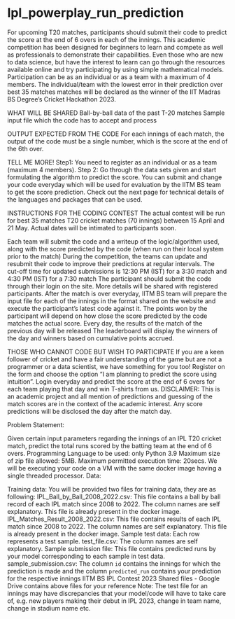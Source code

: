 # Ipl_powerplay_run_prediction
For upcoming T20 matches, participants should submit their code to predict the score at the end of 6 overs in each of the innings.
This academic competition has been designed for beginners to learn and compete as well as professionals to demonstrate their capabilities. Even those who are new to data science, but have the interest to learn can go through the resources available online and try participating by using simple mathematical models.
Participation can be as an individual or as a team with a maximum of 4 members.
The individual/team with the lowest error in their prediction over best 35 matches matches will be declared as the winner of the IIT Madras BS Degree’s Cricket Hackathon 2023.

WHAT WILL BE SHARED
Ball-by-ball data of the past T-20 matches
Sample input file which the code has to accept and process

OUTPUT EXPECTED FROM THE CODE
For each innings of each match, the output of the code must be a single number, which is the score at the end of the 6th over.

TELL ME MORE!
Step1: You need to register as an individual or as a team (maximum 4 members).
Step 2: Go through the data sets given and start formulating the algorithm to predict the score.
You can submit and change your code everyday which will be used for evaluation by the IITM BS team to get the score prediction.
Check out the next page for technical details of the languages and packages that can be used.

INSTRUCTIONS FOR THE CODING CONTEST
The actual contest will be run for best 35 matches T20 cricket matches (70 innings) between 15 April and 21 May. Actual dates will be intimated to participants soon.

Each team will submit the code and a writeup of the logic/algorithm used, along with the score predicted by the code (when run on their local system prior to the match)
During the competition, the teams can update and resubmit their code to improve their predictions at regular intervals.
The cut-off time for updated submissions is 12:30 PM (IST) for a 3:30 match and 4:30 PM (IST) for a 7:30 match
The participant should submit the code through their login on the site. More details will be shared with registered participants.
After the match is over everyday, IITM BS team will prepare the input file for each of the innings in the format shared on the website and execute the participant’s latest code against it. The points won by the participant will depend on how close the score predicted by the code matches the actual score.
Every day, the results of the match of the previous day will be released
The leaderboard will display the winners of the day and winners based on cumulative points accrued.

THOSE WHO CANNOT CODE BUT WISH TO PARTICIPATE
If you are a keen follower of cricket and have a fair understanding of the game but are not a programmer or a data scientist, we have something for you too!
Register on the form and choose the option “I am planning to predict the score using intuition”.
Login everyday and predict the score at the end of 6 overs for each team playing that day and win T-shirts from us.
DISCLAIMER:
This is an academic project and all mention of predictions and guessing of the match scores are in the context of the academic interest. Any score predictions will be disclosed the day after the match day.


Problem Statement:

Given certain input parameters regarding the innings of an IPL T20 cricket match, predict the total runs scored by the batting team at the end of 6 overs.
Programming Language to be used: only Python 3.9
Maximum size of zip file allowed: 5MB.
Maximum permitted execution time: 20secs.
We will be executing your code on a VM with the same docker image having a single threaded processor.
Data:

Training data: You will be provided two files for training data, they are as following:
IPL_Ball_by_Ball_2008_2022.csv: This file contains a ball by ball record of each IPL match since 2008 to 2022. The column names are self explanatory. This file is already present in the docker image.
IPL_Matches_Result_2008_2022.csv: This file contains results of each IPL match since 2008 to 2022. The column names are self explanatory. This file is already present in the docker image.
Sample test data: Each row represents a test sample.
test_file.csv: The column names are self explanatory.
Sample submission file: This file contains predicted runs by your model corresponding to each sample in test data.
sample_submission.csv: The column `id` contains the innings for which the prediction is made and the column `predicted_run` contains your prediction for the respective innings
IITM BS IPL Contest 2023 Shared files - Google Drive contains above files for your reference
Note: The test file for an innings may have discrepancies that your model/code will have to take care of, e.g. new players making their debut in IPL 2023, change in team name, change in stadium name etc.
